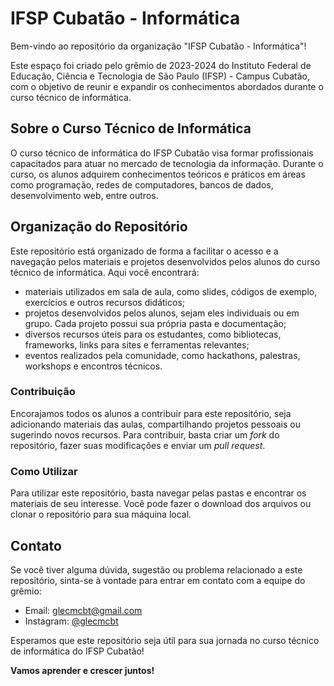 # IFSP Cubatão - Informática

Bem-vindo ao repositório da organização "IFSP Cubatão - Informática"!

Este espaço foi criado pelo grêmio de 2023-2024 do Instituto Federal de Educação, Ciência e Tecnologia de São Paulo (IFSP) - Campus Cubatão, com o objetivo de reunir e expandir os conhecimentos abordados durante o curso técnico de informática.

## Sobre o Curso Técnico de Informática

O curso técnico de informática do IFSP Cubatão visa formar profissionais capacitados para atuar no mercado de tecnologia da informação. Durante o curso, os alunos adquirem conhecimentos teóricos e práticos em áreas como programação, redes de computadores, bancos de dados, desenvolvimento web, entre outros.

## Organização do Repositório

Este repositório está organizado de forma a facilitar o acesso e a navegação pelos materiais e projetos desenvolvidos pelos alunos do curso técnico de informática. Aqui você encontrará:

 - materiais utilizados em sala de aula, como slides, códigos de exemplo, exercícios e outros recursos didáticos;
 - projetos desenvolvidos pelos alunos, sejam eles individuais ou em grupo. Cada projeto possui sua própria pasta e documentação;
 - diversos recursos úteis para os estudantes, como bibliotecas, frameworks, links para sites e ferramentas relevantes;
 - eventos realizados pela comunidade, como hackathons, palestras, workshops e encontros técnicos.

### Contribuição

Encorajamos todos os alunos a contribuir para este repositório, seja adicionando materiais das aulas, compartilhando projetos pessoais ou sugerindo novos recursos. Para contribuir, basta criar um *fork* do repositório, fazer suas modificações e enviar um *pull request*.

### Como Utilizar

Para utilizar este repositório, basta navegar pelas pastas e encontrar os materiais de seu interesse. Você pode fazer o download dos arquivos ou clonar o repositório para sua máquina local.

## Contato

Se você tiver alguma dúvida, sugestão ou problema relacionado a este repositório, sinta-se à vontade para entrar em contato com a equipe do grêmio:

- Email: [glecmcbt@gmail.com](mailto:glecmcbt@gmail.com)
- Instagram: [@glecmcbt](https://www.instagram.com/glecmcbt/)

Esperamos que este repositório seja útil para sua jornada no curso técnico de informática do IFSP Cubatão!

**Vamos aprender e crescer juntos!**
